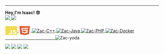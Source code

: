 <hr>
<b> Hey,I'm Isaac! &#128526;</b>
 <div>
  <a href="https://github.com/isaacfloriano">
  <img height="180em" src="https://github-readme-stats.vercel.app/api?username=isaacfloriano&show_icons=true&theme=dark&include_all_commits=true&count_private=true"/>
  <img height="180em" src="https://github-readme-stats.vercel.app/api/top-langs/?username=rafaballerini&layout=compact&langs_count=16&theme=dark"/>
<div>
<div style="display: inline_block"><br>
  <img align="center" alt="Zac-Js" height="30" width="40" src="https://raw.githubusercontent.com/devicons/devicon/master/icons/javascript/javascript-plain.svg">
  <img align="center" alt="Zac-HTML" height="30" width="40" src="https://raw.githubusercontent.com/devicons/devicon/master/icons/html5/html5-original.svg">
  <img align="center" alt="Zac-C++" height="40" width="45" src="https://icongr.am/devicon/cplusplus-original.svg?size=97&color=currentColor">
  <img align="center" alt="Zac-Java" height="40" width="50" src="https://icongr.am/devicon/java-original.svg?size=97&color=currentColor">
  <img align="center" alt="Zac-PHP" height="40" width="50" src="https://icongr.am/devicon/php-original.svg?size=97&color=currentColor">
  <img align="center" alt="Zac-Docker" height="40" width="50" src="https://icongr.am/devicon/docker-original-wordmark.svg?size=60&color=currentColor">
  <img align="right"  alt="Zac-yoda" src = "https://freepik.cdnpk.net/img/user/collection/no-results.svg"   width = "340"   altura = "340">
</div>
<hr>  
  <div>
  <!--a href = "mailto: contatoZacballerini@gmail.com"><img src="https://ibb.co/zbbGhXp" target="_blank"></a-->
  <a href="https://www.linkedin.com/in/isaac-silva-192137150/" target="_blank"><img src="https://img.shields.io/badge/-LinkedIn-%230077B5?style=for-the-badge&logo=linkedin&logoColor=white" target="_blank"></a>
  <a href="https://www.facebook.com/indankas/" target="_blank"><img src="https://img.shields.io/badge/Facebook-1877F2?style=for-the-badge&logo=facebook&logoColor=white" target="_blank"></a>
  <a href="https://www.youtube.com/channel/UC_V3ccti0apafAJpr7MZ-ng" target="_blank"><img src="https://img.shields.io/badge/YouTube-FF0000?style=for-the-badge&logo=youtube&logoColor=white" target="_blank"></a>
  <a href="https://www.instagram.com/i_zac0/" target="_blank"><img src="https://img.shields.io/badge/-Instagram-%23E4405F?style=for-the-badge&logo=instagram&logoColor=white" target="_blank"></a>
</div>
